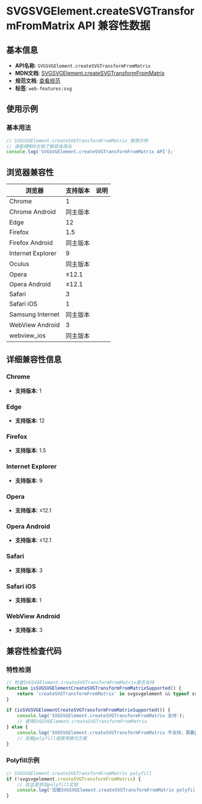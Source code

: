 # SVGSVGElement.createSVGTransformFromMatrix API 兼容性数据

## 基本信息

- **API名称**: `SVGSVGElement.createSVGTransformFromMatrix`
- **MDN文档**: [SVGSVGElement.createSVGTransformFromMatrix](https://developer.mozilla.org/docs/Web/API/SVGSVGElement/createSVGTransformFromMatrix)
- **规范文档**: [查看规范](https://svgwg.org/svg2-draft/struct.html#__svg__SVGSVGElement__createSVGTransformFromMatrix)
- **标签**: `web-features:svg`

## 使用示例

### 基本用法

```javascript
// SVGSVGElement.createSVGTransformFromMatrix 使用示例
// 请查阅MDN文档了解具体用法
console.log('SVGSVGElement.createSVGTransformFromMatrix API');
```

## 浏览器兼容性

| 浏览器 | 支持版本 | 说明 |
|--------|----------|------|
| Chrome | 1 |  |
| Chrome Android | 同主版本 |  |
| Edge | 12 |  |
| Firefox | 1.5 |  |
| Firefox Android | 同主版本 |  |
| Internet Explorer | 9 |  |
| Oculus | 同主版本 |  |
| Opera | ≤12.1 |  |
| Opera Android | ≤12.1 |  |
| Safari | 3 |  |
| Safari iOS | 1 |  |
| Samsung Internet | 同主版本 |  |
| WebView Android | 3 |  |
| webview_ios | 同主版本 |  |

## 详细兼容性信息

### Chrome

- **支持版本**: 1

### Edge

- **支持版本**: 12

### Firefox

- **支持版本**: 1.5

### Internet Explorer

- **支持版本**: 9

### Opera

- **支持版本**: ≤12.1

### Opera Android

- **支持版本**: ≤12.1

### Safari

- **支持版本**: 3

### Safari iOS

- **支持版本**: 1

### WebView Android

- **支持版本**: 3

## 兼容性检查代码

### 特性检测

```javascript
// 检查SVGSVGElement.createSVGTransformFromMatrix是否支持
function isSVGSVGElementCreateSVGTransformFromMatrixSupported() {
    return 'createSVGTransformFromMatrix' in svgsvgelement && typeof svgsvgelement.createSVGTransformFromMatrix === 'function';
}

if (isSVGSVGElementCreateSVGTransformFromMatrixSupported()) {
    console.log('SVGSVGElement.createSVGTransformFromMatrix 支持');
    // 使用SVGSVGElement.createSVGTransformFromMatrix
} else {
    console.log('SVGSVGElement.createSVGTransformFromMatrix 不支持，需要polyfill');
    // 加载polyfill或使用替代方案
}
```

### Polyfill示例

```javascript
// SVGSVGElement.createSVGTransformFromMatrix polyfill
if (!svgsvgelement.createSVGTransformFromMatrix) {
    // 在这里添加polyfill实现
    console.log('加载SVGSVGElement.createSVGTransformFromMatrix polyfill');
}
```

